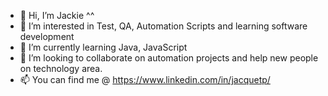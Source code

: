 - 👋 Hi, I’m Jackie ^^ 
- 👀 I’m interested in Test, QA, Automation Scripts and learning software development
- 🌱 I’m currently learning Java, JavaScript
- 💞️ I’m looking to collaborate on automation projects and help new people on technology area.
- 📫 You can find me @  https://www.linkedin.com/in/jacquetp/

<!---
jacqueqa/jacqueqa is a ✨ special ✨ repository because its `README.md` (this file) appears on your GitHub profile.
You can click the Preview link to take a look at your changes.
--->
